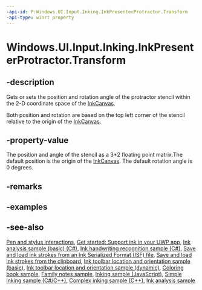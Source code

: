 ```yaml
---
-api-id: P:Windows.UI.Input.Inking.InkPresenterProtractor.Transform
-api-type: winrt property
---
```


<!-- Property syntax
public Windows.Foundation.Numerics.Matrix3x2 Transform { get;  set; }
-->

# Windows.UI.Input.Inking.InkPresenterProtractor.Transform

## -description
Gets or sets the position and rotation angle of the protractor stencil within the 2-D coordinate space of the [InkCanvas](../windows.ui.xaml.controls/inkcanvas.md).

Both position and rotation are based on the top left corner of the stencil relative to the origin of the [InkCanvas](../windows.ui.xaml.controls/inkcanvas.md).

## -property-value
The position and angle of the stencil as a 3*2 floating point matrix.The default position is the origin of the [InkCanvas](../windows.ui.xaml.controls/inkcanvas.md). The default rotation angle is 0 degrees.

## -remarks

## -examples

## -see-also

[Pen and stylus interactions](http://msdn.microsoft.com/library/3da4f2d2-5405-42a1-9ed9-3a87bcd84c43), [Get started: Support ink in your UWP app](https://docs.microsoft.com/windows/uwp/get-started/ink-walkthrough), [Ink analysis sample (basic) (C#)](https://github.com/MicrosoftDocs/windows-topic-specific-samples/archive/uwp-ink-analysis-basic.zip), [Ink handwriting recognition sample (C#)](https://github.com/MicrosoftDocs/windows-topic-specific-samples/archive/uwp-ink-handwriting-reco.zip), [Save and load ink strokes from an Ink Serialized Format (ISF) file](https://github.com/MicrosoftDocs/windows-topic-specific-samples/archive/uwp-ink-store.zip), [Save and load ink strokes from the clipboard](https://github.com/MicrosoftDocs/windows-topic-specific-samples/archive/uwp-ink-store-clipboard.zip), [Ink toolbar location and orientation sample (basic)](https://github.com/MicrosoftDocs/windows-topic-specific-samples/archive/uwp-ink-toolbar-handedness.zip), [Ink toolbar location and orientation sample (dynamic)](https://github.com/MicrosoftDocs/windows-topic-specific-samples/archive/uwp-ink-toolbar-handedness-dynamic.zip), [Coloring book sample](https://aka.ms/cpubsample-coloringbook), [Family notes sample](https://aka.ms/cpubsample-familynotessample), [Inking sample (JavaScript)](https://github.com/Microsoft/Windows-universal-samples/tree/master/Samples/Ink), [Simple inking sample (C#/C++)](https://github.com/Microsoft/Windows-universal-samples/tree/master/Samples/SimpleInk), [Complex inking sample (C++)](https://github.com/Microsoft/Windows-universal-samples/tree/master/Samples/ComplexInk), [Ink analysis sample](https://github.com/Microsoft/Windows-universal-samples/tree/master/Samples/InkAnalysis)

